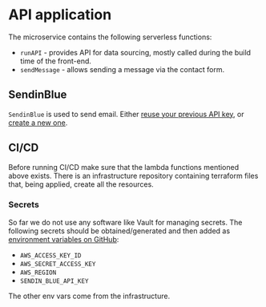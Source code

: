 # API application

The microservice contains the following serverless functions:

* `runAPI` - provides API for data sourcing, mostly called during the build time of the front-end.
* `sendMessage` - allows sending a message via the contact form.

## SendinBlue

`SendinBlue` is used to send email. Either [reuse your previous API key](https://account.sendinblue.com/advanced/api/), or [create a new one](https://account.sendinblue.com/advanced/api/).

## CI/CD

Before running CI/CD make sure that the lambda functions mentioned above exists.
There is an infrastructure repository containing terraform files that, being applied, create all the resources.

### Secrets

So far we do not use any software like Vault for managing secrets.
The following secrets should be obtained/generated and then added as [environment variables on GitHub](https://github.com/gannochenko/legacy/settings/environments):

* `AWS_ACCESS_KEY_ID`
* `AWS_SECRET_ACCESS_KEY`
* `AWS_REGION`
* `SENDIN_BLUE_API_KEY`

The other env vars come from the infrastructure.
